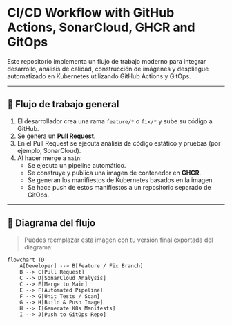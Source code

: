 # CI/CD Workflow with GitHub Actions, SonarCloud, GHCR and GitOps

Este repositorio implementa un flujo de trabajo moderno para integrar desarrollo, análisis de calidad, construcción de imágenes y despliegue automatizado en Kubernetes utilizando GitHub Actions y GitOps.

---

## 🧩 Flujo de trabajo general

1. El desarrollador crea una rama `feature/*` o `fix/*` y sube su código a GitHub.
2. Se genera un **Pull Request**.
3. En el Pull Request se ejecuta análisis de código estático y pruebas (por ejemplo, SonarCloud).
4. Al hacer merge a `main`:
   - Se ejecuta un pipeline automático.
   - Se construye y publica una imagen de contenedor en **GHCR**.
   - Se generan los manifiestos de Kubernetes basados en la imagen.
   - Se hace push de estos manifiestos a un repositorio separado de GitOps.

---

## 🔁 Diagrama del flujo

> Puedes reemplazar esta imagen con tu versión final exportada del diagrama:

```mermaid
flowchart TD
    A[Developer] --> B[Feature / Fix Branch]
    B --> C[Pull Request]
    C --> D[SonarCloud Analysis]
    C --> E[Merge to Main]
    E --> F[Automated Pipeline]
    F --> G[Unit Tests / Scan]
    G --> H[Build & Push Image]
    H --> I[Generate K8s Manifests]
    I --> J[Push to GitOps Repo]

